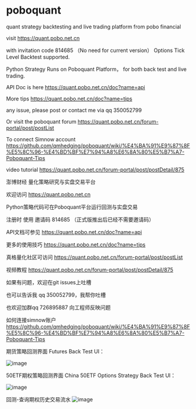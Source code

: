 # poboquant
quant strategy backtesting and live trading platform from pobo financial

visit https://quant.pobo.net.cn

with invitation code 
814685 （No need for current version）
Options Tick Level Backtest supported.

Python Strategy Runs on Poboquant Platform， for both back test and live trading. 

API Doc is here https://quant.pobo.net.cn/doc?name=api

More tips https://quant.pobo.net.cn/doc?name=tips

any issue, please post or contact me via qq 350052799

Or visit the poboquant forum https://quant.pobo.net.cn/forum-portal/post/postList

To connect Simnow account https://github.com/qmhedging/poboquant/wiki/%E4%BA%91%E9%87%8F%E5%8C%96-%E4%BD%BF%E7%94%A8%E6%8A%80%E5%B7%A7-Poboquant-Tips

video tutorial https://quant.pobo.net.cn/forum-portal/post/postDetail/875

澎博财经 量化策略研究与实盘交易平台 

欢迎访问 https://quant.pobo.net.cn

Python策略代码可在Poboquant平台运行回测与实盘交易

注册时 使用 邀请码 814685 （正式版推出后已经不需要邀请码）

API文档可参见 https://quant.pobo.net.cn/doc?name=api

更多的使用技巧 https://quant.pobo.net.cn/doc?name=tips

真格量化社区可访问 https://quant.pobo.net.cn/forum-portal/post/postList

视频教程 https://quant.pobo.net.cn/forum-portal/post/postDetail/875

如果有问题，欢迎在git issues上吐槽 

也可以告诉我 qq 350052799，我帮你吐槽 

也欢迎加群qq 726895887 向工程师反映问题 

如何连接simnow账户 https://github.com/qmhedging/poboquant/wiki/%E4%BA%91%E9%87%8F%E5%8C%96-%E4%BD%BF%E7%94%A8%E6%8A%80%E5%B7%A7-Poboquant-Tips

期货策略回测界面 Futures Back Test UI：

![image](https://github.com/qmhedging/poboquant/blob/master/%E6%BE%8E%E5%8D%9A%E4%BA%91%E9%87%8F%E5%8C%96mag.jpg)

50ETF期权策略回测界面 China 50ETF Options Strategy Back Test UI：

![image](https://github.com/qmhedging/poboquant/blob/master/%E6%BE%8E%E5%8D%9A%E4%BA%91%E9%87%8F%E5%8C%96-%E6%9C%9F%E6%9D%83.jpg)

回测-查询期权历史交易流水
![image](https://github.com/qmhedging/poboquant/blob/master/poboquant.jpg)
